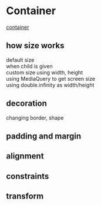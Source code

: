 # Container

[container](https://api.flutter.dev/flutter/widgets/Container-class.html)

## how size works

default size  
when child is given  
custom size using width, height  
using MediaQuery to get screen size  
using double.infinity as width/height  

## decoration  
changing border, shape

## padding and margin

## alignment

## constraints

## transform